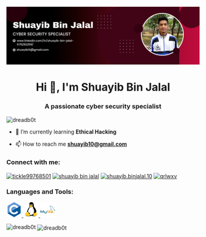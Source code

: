 ![logo](https://github.com/dreadb0t/dreadb0t/blob/main/Black%20and%20Red%20Gradient%20Professional%20LinkedIn%20Banner.png)
<h1 align="center">Hi 👋, I'm Shuayib Bin Jalal</h1>
<h3 align="center">A passionate cyber security specialist</h3>

<p align="left"> <img src="https://komarev.com/ghpvc/?username=dreadb0t&label=Profile%20views&color=0e75b6&style=flat" alt="dreadb0t" /> </p>

- 🌱 I’m currently learning **Ethical Hacking**

- 📫 How to reach me **shuayib10@gmail.com**

<h3 align="left">Connect with me:</h3>
<p align="left">
<a href="https://twitter.com/tickle99768501" target="blank"><img align="center" src="https://raw.githubusercontent.com/rahuldkjain/github-profile-readme-generator/master/src/images/icons/Social/twitter.svg" alt="tickle99768501" height="30" width="40" /></a>
<a href="https://linkedin.com/in/shuayib bin jalal" target="blank"><img align="center" src="https://raw.githubusercontent.com/rahuldkjain/github-profile-readme-generator/master/src/images/icons/Social/linked-in-alt.svg" alt="shuayib bin jalal" height="30" width="40" /></a>
<a href="https://fb.com/shuayib.binjalal.10" target="blank"><img align="center" src="https://raw.githubusercontent.com/rahuldkjain/github-profile-readme-generator/master/src/images/icons/Social/facebook.svg" alt="shuayib.binjalal.10" height="30" width="40" /></a>
<a href="https://instagram.com/qrlwxv" target="blank"><img align="center" src="https://raw.githubusercontent.com/rahuldkjain/github-profile-readme-generator/master/src/images/icons/Social/instagram.svg" alt="qrlwxv" height="30" width="40" /></a>
</p>

<h3 align="left">Languages and Tools:</h3>
<p align="left"> <a href="https://www.cprogramming.com/" target="_blank" rel="noreferrer"> <img src="https://raw.githubusercontent.com/devicons/devicon/master/icons/c/c-original.svg" alt="c" width="40" height="40"/> </a> <a href="https://www.linux.org/" target="_blank" rel="noreferrer"> <img src="https://raw.githubusercontent.com/devicons/devicon/master/icons/linux/linux-original.svg" alt="linux" width="40" height="40"/> </a> <a href="https://www.mysql.com/" target="_blank" rel="noreferrer"> <img src="https://raw.githubusercontent.com/devicons/devicon/master/icons/mysql/mysql-original-wordmark.svg" alt="mysql" width="40" height="40"/> </a> </p>

<p><img align="left" src="https://github-readme-stats.vercel.app/api/top-langs?username=dreadb0t&show_icons=true&locale=en&layout=compact" alt="dreadb0t" /></p>

<p>&nbsp;<img align="center" src="https://github-readme-stats.vercel.app/api?username=dreadb0t&show_icons=true&locale=en" alt="dreadb0t" /></p>
